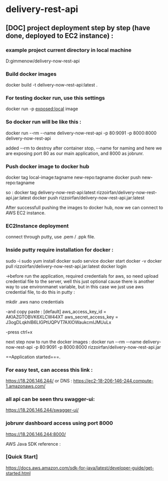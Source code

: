 # delivery-rest-api

## [DOC] project deployment step by step (have done, deployed to EC2 instance) :

### example project current directory in local machine

D:gimmenow/delivery-now-rest-api

### Build docker images

docker build -t delivery-now-rest-api:latest .

### For testing docker run, use this settings

docker run -p <exposed:local> image

### So docker run will be like this :

docker run --rm --name delivery-now-rest-api -p 80:9091 -p 8000:8000 delivery-now-rest-api

added --rm to destroy after container stop, --name for naming and here we are exposing port 80 as our main application, and 8000 as jobrunr.

### Push docker image to docker hub

docker tag local-image:tagname new-repo:tagname
docker push new-repo:tagname

so :
docker tag delivery-now-rest-api:latest rizzoirfan/delivery-now-rest-api.jar:latest
docker push rizzoirfan/delivery-now-rest-api.jar:latest

After successfull pushing the images to docker hub, now we can connect to AWS EC2 instance.

### EC2Instance deployment 

connect through putty, use .pem / .ppk file.

### Inside putty require installation for docker : 

sudo -i
sudo yum install docker 
sudo service docker start
docker -v
docker pull rizzoirfan/delivery-now-rest-api.jar:latest
docker login

->before run the application, required credentials for aws, so need upload credential file to the server, well this just optional cause there is another way to use environmanet variable, but in this case we just use aws credential file, to do this in putty :

mkdir .aws
nano credentials

-and copy paste :
[default]
aws_access_key_id = AKIAZGTOBVK6XLCW44XT
aws_secret_access_key = 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

-press ctrl+x

next step now to run the docker images :
docker run --rm --name delivery-now-rest-api -p 80:9091 -p 8000:8000 rizzoirfan/delivery-now-rest-api.jar

==Application started===.

### For easy test, can access this link :

https://18.206.146.244/
or DNS : 
https://ec2-18-206-146-244.compute-1.amazonaws.com/

### all api can be seen thru swagger-ui:

https://18.206.146.244/swagger-ui/

### jobrunr dashboard access using port 8000

https://18.206.146.244:8000/


AWS Java SDK reference :

### [Quick Start]

https://docs.aws.amazon.com/sdk-for-java/latest/developer-guide/get-started.html

